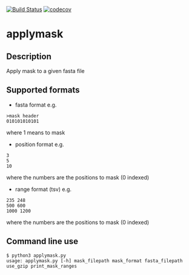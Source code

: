 [![Build Status](https://travis-ci.com/oxfordmmm/applymask.svg?branch=master)](https://travis-ci.com/oxfordmmm/applymask)
[![codecov](https://codecov.io/gh/oxfordmmm/applymask/branch/master/graph/badge.svg)](https://codecov.io/gh/oxfordmmm/applymask)

# applymask

## Description

Apply mask to a given fasta file

## Supported formats

- fasta format e.g.
```
>mask header
010101010101
```
where 1 means to mask

- position format e.g.
```
3
5
10
```
where the numbers are the positions to mask (0 indexed)

- range format (tsv) e.g.
```
235 248
500 600
1000 1200
```
where the numbers are the positions to mask (0 indexed)

## Command line use

```
$ python3 applymask.py
usage: applymask.py [-h] mask_filepath mask_format fasta_filepath use_gzip print_mask_ranges
```
